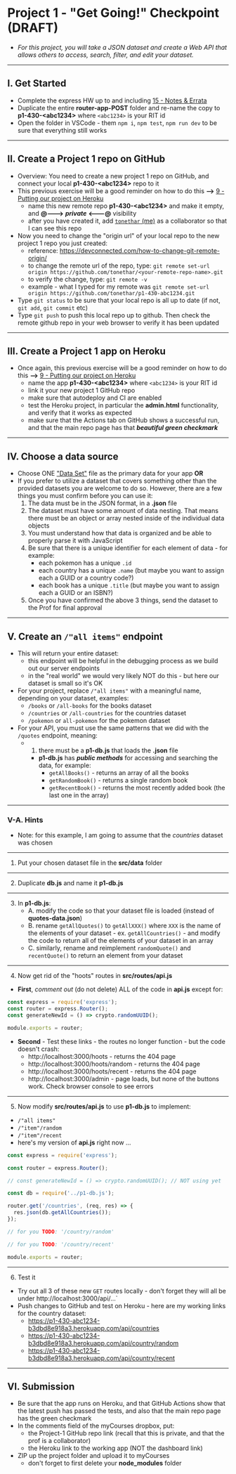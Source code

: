 # Project 1 - "Get Going!" Checkpoint (DRAFT)

- *For this project, you will take a JSON dataset and create a Web API that allows others to access, search, filter, and edit your dataset.*

---

## I. Get Started
- Complete the express HW up to and including [15 - Notes & Errata](../exercises/15-notes-and-errata.md)
- Duplicate the entire **router-app-POST** folder and re-name the copy to **p1-430-&lt;abc1234>** where `<abc1234>` is your RIT id
- Open the folder in VSCode - them `npm i`, `npm test`, `npm run dev` to be sure that everything still works

---

## II. Create a Project 1 repo on GitHub
- Overview: You need to create a new project 1 repo on GitHub, and connect your local **p1-430-&lt;abc1234>** repo to it
- This previous exercise will be a good reminder on how to do this **-->** [9 - Putting our project on Heroku](../exercises/9-putting-project-on-heroku.md)
  - name this new remote repo **p1-430-&lt;abc1234>** and make it empty, and **@--->** ***private*** **&lt;---@** visibility
  - after you have created it, add [`tonethar` (me)](https://github.com/tonethar) as a collaborator so that I can see this repo
- Now you need to change the "origin url" of your local repo to the new project 1 repo you just created:
  - reference: https://devconnected.com/how-to-change-git-remote-origin/
  - to change the remote url of the repo, type: `git remote set-url origin https://github.com/tonethar/<your-remote-repo-name>.git`
  - to verify the change, type: `git remote -v`
  - example - what I typed for my remote was `git remote set-url origin https://github.com/tonethar/p1-430-abc1234.git`
- Type `git status` to be sure that your local repo is all up to date (if not, `git add`, `git commit` etc)
- Type `git push` to push this local repo up to github. Then check the remote github repo in your web browser to verify it has been updated

---

## III. Create a Project 1 app on Heroku
- Once again, this previous exercise will be a good reminder on how to do this **-->** [9 - Putting our project on Heroku](../exercises/9-putting-project-on-heroku.md)
  - name the app **p1-430-&lt;abc1234>** where `<abc1234>` is your RIT id
  - link it your new project 1 GitHub repo
  - make sure that autodeploy and CI are enabled
  - test the Heroku project, in particular the **admin.html** functionality, and verify that it works as expected
  - make sure that the Actions tab on GitHub shows a successful run, and that the main repo page has that ***beautiful green checkmark***

---

## IV. Choose a data source

- Choose ONE ["Data Set"](project-1.md#ii-files) file as the primary data for your app **OR**
- If you prefer to utilize a dataset that covers something other than the provided datasets you are welcome to do so. However, there are a few things you must confirm before you can use it:
    1. The data must be in the JSON format, in a **.json** file
    2. The dataset must have some amount of data nesting. That means there must be an object or array nested inside of the individual data objects
    3. You must understand how that data is organized and be able to properly parse it with JavaScript
    4. Be sure that there is a unique identifier for each element of data - for example:
       - each pokemon has a unique `.id`
       - each country has a unique `.name` (but maybe you want to assign each a GUID or a country code?)
       - each book has a unique `.title` (but maybe you want to assign each a GUID or an ISBN?)
    5. Once you have confirmed the above 3 things, send the dataset to the Prof for final approval

---

## V. Create an  `/"all items"` endpoint
- This will return your entire dataset:
  - this endpoint will be helpful in the debugging process as we build out our server endpoints
  - in the "real world" we would very likely NOT do this - but here our dataset is small so it's OK
- For your project, replace `/"all items"` with a meaningful name, depending on your dataset, examples:
  - `/books` or `/all-books` for the books dataset
  - `/countries` or `/all-countries` for the countries dataset
  - `/pokemon` or `all-pokemon` for the pokemon dataset
- For your API, you must use the same patterns that we did with the `/quotes` endpoint, meaning:
  - 1. there must be a **p1-db.js** that loads the **.json** file
    - **p1-db.js** has ***public methods*** for accessing and searching the data, for example:
      - `getAllBooks()` - returns an array of all the books
      - `getRandomBook()` - returns a single random book
      - `getRecentBook()` - returns the most recently added book (the last one in the array)

---

### V-A. Hints
- Note: for this example, I am going to assume that the *countries* dataset was chosen

---

1. Put your chosen dataset file in the **src/data** folder

---

2. Duplicate **db.js** and name it **p1-db.js**

---

3. In **p1-db.js**:
    - A. modify the code so that your dataset file is loaded (instead of **quotes-data.json**)
    - B. rename `getAllQuotes()` to `getAllXXX()` where `XXX` is the name of the elements of your dataset - ex. `getAllCountries()` - and modify the code to return all of the elements of your dataset in an array
    - C. similarly, rename and reimplement `randomQuote()` and `recentQuote()` to return an element from your dataset

---

4. Now get rid of the "hoots" routes in **src/routes/api.js**

- **First**, *comment out* (do not delete) ALL of the code in **api.js** except for:
 
```js
const express = require('express');
const router = express.Router();
const generateNewId = () => crypto.randomUUID();

module.exports = router;
```
   
- **Second** - Test these links - the routes no longer function - but the code doesn't crash:
  - http://localhost:3000/hoots - returns the 404 page
  - http://localhost:3000/hoots/random - returns the 404 page
  - http://localhost:3000/hoots/recent - returns the 404 page
  - http://localhost:3000/admin - page loads, but none of the buttons work. Check browser console to see errors

---

5.  Now modify **src/routes/api.js** to use **p1-db.js** to implement:
  -  `/"all items"`
  -  `/"item"/random`
  -  `/"item"/recent`
  -  here's my version of **api.js** right now ...
 
```js
const express = require('express');

const router = express.Router();

// const generateNewId = () => crypto.randomUUID(); // NOT using yet

const db = require('../p1-db.js');

router.get('/countries', (req, res) => {
  res.json(db.getAllCountries());
});

// for you TODO: '/country/random'

// for you TODO: '/country/recent'

module.exports = router;
```
      
---

6. Test it
- Try out all 3 of these new `GET` routes locally - don't forget they will all be under http://localhost:3000/api/...`
- Push changes to GitHub and test on Heroku - here are my working links for the country dataset:
  - https://p1-430-abc1234-b3dbd8e918a3.herokuapp.com/api/countries
  - https://p1-430-abc1234-b3dbd8e918a3.herokuapp.com/api/country/random
  - https://p1-430-abc1234-b3dbd8e918a3.herokuapp.com/api/country/recent

---

## VI. Submission
- Be sure that the app runs on Heroku, and that GitHub Actions show that the latest push has passed the tests, and also that the main repo page has the green checkmark
- In the comments field of the myCourses dropbox, put:
  - the Project-1 GitHub repo link (recall that this is private, and that the prof is a collaborator)
  - the Heroku link to the working app (NOT the dashboard link)
- ZIP up the project folder and upload it to myCourses
  - don't forget to first delete your **node_modules** folder


<!---
- BTW - other methods **p1-db.js** will need in the near future (examples):
        - `searchByTitle(substring)` - returns an array of books that match `substring`
        - `searchByTitleExact(title)` - returns the single exact title match, or some kind of "not found" response
          - Note: this assumes that titles are unique in the book dataset, which is not true in the "real world")
        - `searchByYearExact(year)` - returns an array of books that were published that `year`
        - `randomBook()` - returns a random book
        - `recentBook()` - returns most recently added book
        - `getPokemon(id)` - returns the single matching Pokemon or a "not found" response
          - this works for the Pokemon dataset because each individual Pokemon entry has a unique `id`
---!>
